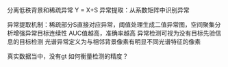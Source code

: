 分离低秩背景和稀疏异常 Y = X+S
异常提取：从系数矩阵中识别异常

异常提取机制：稀疏部分S直接对应异常，阈值处理生成二值异常图，空间聚集分析增强异常目标连续性
AUC值越高，准确率越高
异常检测可视为没有目标先验信息的目标检测
光谱异常定义为与相邻背景像素有明显不同光谱特征的像素

真实数据当中，没有gt 如何衡量检测的精度？